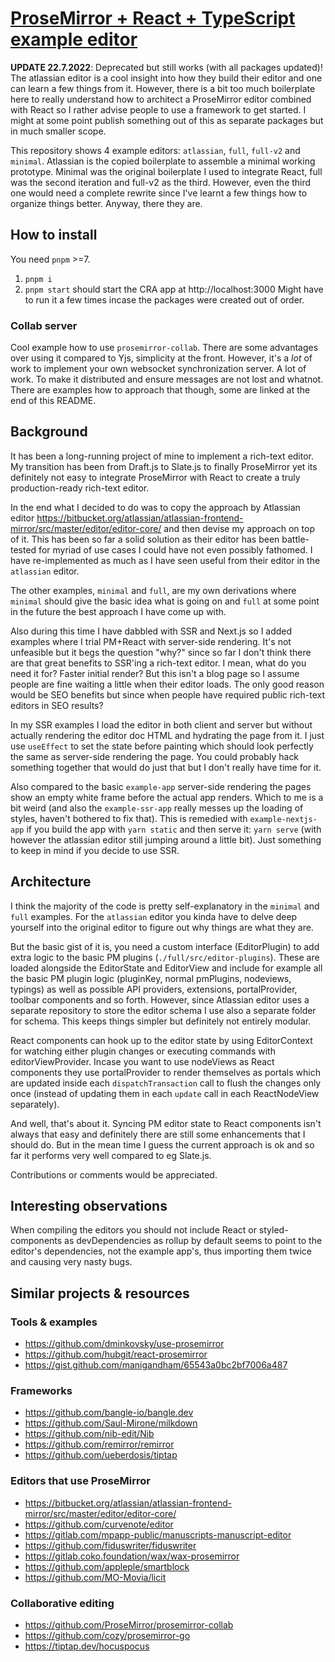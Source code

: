 # [ProseMirror + React + TypeScript example editor](https://teemukoivisto.github.io/prosemirror-react-typescript-example/)

**UPDATE 22.7.2022**: Deprecated but still works (with all packages updated)! The atlassian editor is a cool insight into how they build their editor and one can learn a few things from it. However, there is a bit too much boilerplate here to really understand how to architect a ProseMirror editor combined with React so I rather advise people to use a framework to get started. I might at some point publish something out of this as separate packages but in much smaller scope.

This repository shows 4 example editors: `atlassian`, `full`, `full-v2` and `minimal`. Atlassian is the copied boilerplate to assemble a minimal working prototype. Minimal was the original boilerplate I used to integrate React, full was the second iteration and full-v2 as the third. However, even the third one would need a complete rewrite since I've learnt a few things how to organize things better. Anyway, there they are.

## How to install

You need `pnpm` >=7.

1. `pnpm i`
2. `pnpm start` should start the CRA app at http://localhost:3000 Might have to run it a few times incase the packages were created out of order.

### Collab server

Cool example how to use `prosemirror-collab`. There are some advantages over using it compared to Yjs, simplicity at the front. However, it's a _lot_ of work to implement your own websocket synchronization server. A lot of work. To make it distributed and ensure messages are not lost and whatnot. There are examples how to approach that though, some are linked at the end of this README.

## Background

It has been a long-running project of mine to implement a rich-text editor. My transition has been from Draft.js to Slate.js to finally ProseMirror yet its definitely not easy to integrate ProseMirror with React to create a truly production-ready rich-text editor.

In the end what I decided to do was to copy the approach by Atlassian editor https://bitbucket.org/atlassian/atlassian-frontend-mirror/src/master/editor/editor-core/ and then devise my approach on top of it. This has been so far a solid solution as their editor has been battle-tested for myriad of use cases I could have not even possibly fathomed. I have re-implemented as much as I have seen useful from their editor in the `atlassian` editor.

The other examples, `minimal` and `full`, are my own derivations where `minimal` should give the basic idea what is going on and `full` at some point in the future the best approach I have come up with.

Also during this time I have dabbled with SSR and Next.js so I added examples where I trial PM+React with server-side rendering. It's not unfeasible but it begs the question "why?" since so far I don't think there are that great benefits to SSR'ing a rich-text editor. I mean, what do you need it for? Faster initial render? But this isn't a blog page so I assume people are fine waiting a little when their editor loads. The only good reason would be SEO benefits but since when people have required public rich-text editors in SEO results?

In my SSR examples I load the editor in both client and server but without actually rendering the editor doc HTML and hydrating the page from it. I just use `useEffect` to set the state before painting which should look perfectly the same as server-side rendering the page. You could probably hack something together that would do just that but I don't really have time for it.

Also compared to the basic `example-app` server-side rendering the pages show an empty white frame before the actual app renders. Which to me is a bit weird (and also the `example-ssr-app` really messes up the loading of styles, haven't bothered to fix that). This is remedied with `example-nextjs-app` if you build the app with `yarn static` and then serve it: `yarn serve` (with however the atlassian editor still jumping around a little bit). Just something to keep in mind if you decide to use SSR.

## Architecture

I think the majority of the code is pretty self-explanatory in the `minimal` and `full` examples. For the `atlassian` editor you kinda have to delve deep yourself into the original editor to figure out why things are what they are.

But the basic gist of it is, you need a custom interface (EditorPlugin) to add extra logic to the basic PM plugins (`./full/src/editor-plugins`). These are loaded alongside the EditorState and EditorView and include for example all the basic PM plugin logic (pluginKey, normal pmPlugins, nodeviews, typings) as well as possible API providers, extensions, portalProvider, toolbar components and so forth. However, since Atlassian editor uses a separate repository to store the editor schema I use also a separate folder for schema. This keeps things simpler but definitely not entirely modular.

React components can hook up to the editor state by using EditorContext for watching either plugin changes or executing commands with editorViewProvider. Incase you want to use nodeViews as React components they use portalProvider to render themselves as portals which are updated inside each `dispatchTransaction` call to flush the changes only once (instead of updating them in each `update` call in each ReactNodeView separately).

And well, that's about it. Syncing PM editor state to React components isn't always that easy and definitely there are still some enhancements that I should do. But in the mean time I guess the current approach is ok and so far it performs very well compared to eg Slate.js.

Contributions or comments would be appreciated.

## Interesting observations

When compiling the editors you should not include React or styled-components as devDependencies as rollup by default seems to point to the editor's dependencies, not the example app's, thus importing them twice and causing very nasty bugs.

## Similar projects & resources

### Tools & examples

- https://github.com/dminkovsky/use-prosemirror
- https://github.com/hubgit/react-prosemirror
- https://gist.github.com/manigandham/65543a0bc2bf7006a487

### Frameworks

- https://github.com/bangle-io/bangle.dev
- https://github.com/Saul-Mirone/milkdown
- https://github.com/nib-edit/Nib
- https://github.com/remirror/remirror
- https://github.com/ueberdosis/tiptap

### Editors that use ProseMirror

- https://bitbucket.org/atlassian/atlassian-frontend-mirror/src/master/editor/editor-core/
- https://github.com/curvenote/editor
- https://gitlab.com/mpapp-public/manuscripts-manuscript-editor
- https://github.com/fiduswriter/fiduswriter
- https://gitlab.coko.foundation/wax/wax-prosemirror
- https://github.com/appleple/smartblock
- https://github.com/MO-Movia/licit

### Collaborative editing

- https://github.com/ProseMirror/prosemirror-collab
- https://github.com/cozy/prosemirror-go
- https://tiptap.dev/hocuspocus